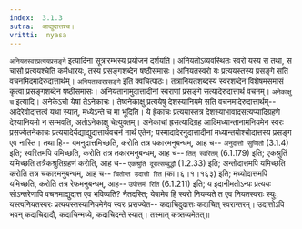 ```yaml
---
index:  3.1.3
sutra:  आद्युदात्तश्च।
vritti:  nyasa
---
```


`अनियतस्वरप्रत्ययप्रसङ्गे` इत्यादिना सूत्रारम्भस्य प्रयोजनं दर्शयति। अनियतोऽव्यवस्थितः स्वरो यस्य स तथा, स चासौ प्रत्ययश्चेति कर्मधारयः, तस्य प्रसङ्गशब्देन षष्ठीसमासः। अनियतस्वरो यः प्रत्ययस्तस्य प्रसङ्गे सति वचनमिदमादेरुदात्तार्थम्। `अनियतस्वरप्रसङ्गे` इति क्वचित्पाठः। तत्रानियतशब्दस्य स्वरशब्देन विशेषमसमासं कृत्वा प्रसङ्गशब्देन षष्ठीसमासः। अनियतानामुदात्तादीनां स्वराणां प्रसङ्गे सत्यादेरुदात्तार्थ वचनम्। `अनेकाक्षु च` इत्यादि। अनेकेऽचो येषां तेऽनेकाचः। तेष्वनेकाक्षु प्रत्ययेषु देशस्यानियमे सति वचनमादेरुदात्तार्थम्-- आदेरेवोदात्तत्वं यथा स्यात्, मध्येऽन्ते च मा भूदिति। ये ह्रेकाचः प्रत्ययास्तत्र देशस्याभावादसत्यप्यादिग्रहणे देश्यानियमो न सम्भवति, अतोऽनेकाक्षु चेत्युक्तम्।
अनेकाचां ह्रसत्यादिग्रह आदिमध्यान्तानामनियमेन स्वरः प्रसज्येतनेकाचः प्रत्ययादेर्यद्याद्युदात्तार्थवचनं नार्थं एतेन; यस्मादादेरनुदात्तादीनां मध्यान्तयोश्चोदात्तस्य प्रसङ्ग एव नास्ति। तथा हि-- यमनुदात्तमिच्छति, करोति तत्र पकारमनुबन्धम्, आह च-- `अनुदात्तौ सुप्पितौ` (3.1.4) इति; स्वरितमपि यमिच्छति, करोति तत्र तकारमनुबन्धम्, आह च-- `तित् स्वरितम्` (6.1.179) इति; एकश्रुतिं यमिच्छति तत्रैकश्रुतिग्रहणं करोति, आह च-- `एकश्रुति दूरात्सम्बुद्धौ` (1.2.33) इति; अन्तोदात्तमपि यमिच्छति करोति तत्र चकारमनुबन्धम्, आह च-- `चितोन्त उदात्तो रित` (का।६।१।१६३) इति; मध्योदात्तमपि यमिच्छति, करोति तत्र रेफमनुबन्धम्, आह-- `उपोत्तमं रिति` (6.1.211) इति; य इदानीमतोऽन्यः प्रत्ययः सोऽन्तरेणापि वचनमाद्युदात्त एव भविष्यति? नैतदस्ति; येषामेव हि स्वरो नियम्यते त एव नियतस्वराः स्युः, यस्त्वनियतस्वरः प्रत्ययस्तस्यानियमेनैव स्वरः प्रसज्येत-- कदाचिदुदात्तः कदाचित् स्वरान्तरम्। उदात्तोऽपि भवन् कदाचिदादौ, कदाचिन्मध्ये, कदाचिदन्ते स्यात्। तस्मात् कत्र्तव्यमेतत्॥
